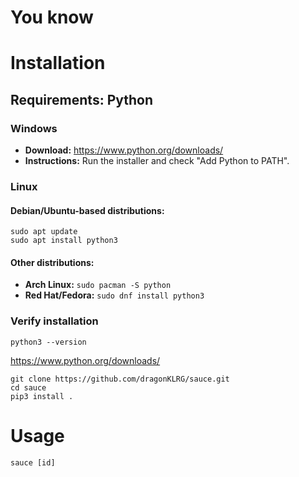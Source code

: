 

# You know

# Installation

## Requirements: Python

### Windows
- **Download:** https://www.python.org/downloads/
- **Instructions:** Run the installer and check "Add Python to PATH".
  
### Linux
#### Debian/Ubuntu-based distributions:
``sudo apt update``  
``sudo apt install python3``

#### Other distributions:
- **Arch Linux:**
  ``sudo pacman -S python``
- **Red Hat/Fedora:**
  ``sudo dnf install python3``

### Verify installation
``python3 --version``

https://www.python.org/downloads/
````
git clone https://github.com/dragonKLRG/sauce.git
cd sauce
pip3 install .
````
# Usage

````
sauce [id]
````
